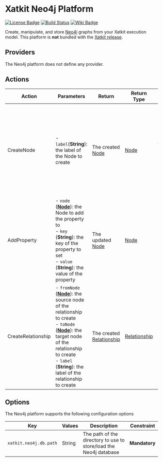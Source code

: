 Xatkit Neo4j Platform
=====

[![License Badge](https://img.shields.io/badge/license-EPL%202.0-brightgreen.svg)](https://opensource.org/licenses/EPL-2.0)
[![Build Status](https://travis-ci.com/xatkit-bot-platform/xatkit-neo4j-platform.svg?branch=master)](https://travis-ci.com/xatkit-bot-platform/xatkit-neo4j-platform)
[![Wiki Badge](https://img.shields.io/badge/doc-wiki-blue)](https://github.com/xatkit-bot-platform/xatkit-releases/wiki/Xatkit-Neo4j-Platform)


Create, manipulate, and store [Neo4j](https://neo4j.com/) graphs from your Xatkit execution model. This platform is **not** bundled with the [Xatkit release](https://github.com/xatkit-bot-platform/xatkit-releases/releases).


## Providers

The Neo4j platform does not define any provider.

## Actions

| Action | Parameters                                                   | Return                         | Return Type | Description                                                 |
| ------ | ------------------------------------------------------------ | ------------------------------ | ----------- | ----------------------------------------------------------- |
| CreateNode | - `label`(**String**): the label of the Node to create | The created [Node](https://neo4j.com/docs/java-reference/current/javadocs/org/neo4j/graphdb/Node.html) | [Node](https://neo4j.com/docs/java-reference/current/javadocs/org/neo4j/graphdb/Node.html)      | Creates a new Node in the current Neo4j graph with the provided `label`. If `label` is `null` the created Node will not define any label |
| AddProperty | - `node` (**[Node](https://neo4j.com/docs/java-reference/current/javadocs/org/neo4j/graphdb/Node.html)**): the Node to add the property to<br/> - `key` (**String**): the key of the property to set<br/> - `value` (**String**): the value of the property | The updated [Node](https://neo4j.com/docs/java-reference/current/javadocs/org/neo4j/graphdb/Node.html) | [Node](https://neo4j.com/docs/java-reference/current/javadocs/org/neo4j/graphdb/Node.html) | Sets a new property `key` to the given `node` with the provided `value` |
| CreateRelationship | - `fromNode` (**[Node](https://neo4j.com/docs/java-reference/current/javadocs/org/neo4j/graphdb/Node.html)**): the source node of the relationship to create<br/> - `toNode` (**[Node](https://neo4j.com/docs/java-reference/current/javadocs/org/neo4j/graphdb/Node.html)**): the target node of the relationship to create<br/> - `label` (**String**): the label of the relationship to create | The created [Relationship](https://neo4j.com/docs/java-reference/current/javadocs/org/neo4j/graphdb/Relationship.html) | [Relationship](https://neo4j.com/docs/java-reference/current/javadocs/org/neo4j/graphdb/Relationship.html) | Creates a Relationship between `fromNode` and `toNode` with the provided `label` |

## Options

The Neo4j platform supports the following configuration options

| Key                  | Values | Description                                                  | Constraint    |
| -------------------- | ------ | ------------------------------------------------------------ | ------------- |
| `xatkit.neo4j.db.path` | String | The path of the directory to use to store/load the Neo4j database | **Mandatory** |
